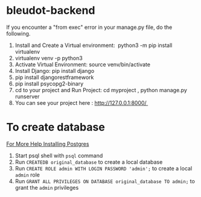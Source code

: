 # bleudot-backend

If you encounter a "from exec" error in your manage.py file, do the following.


1. Install and Create a Virtual environment:  python3 -m pip install virtualenv
2. virtualenv venv -p python3 
3. Activate Virtual Environment: source venv/bin/activate 
4. Install Django: pip install django 
5. pip install djangorestframework
6. pip install psycopg2-binary
7. cd to your project and Run Project: cd myproject , python manage.py runserver 
8. You can see your project here : http://127.0.0.1:8000/ 

# To create database
[For More Help Installing Postgres](https://gist.github.com/ibraheem4/ce5ccd3e4d7a65589ce84f2a3b7c23a3)

1. Start psql shell with `psql` command
2. Run `CREATEDB original_database` to create a local database
3. Run `CREATE ROLE admin WITH LOGIN PASSWORD 'admin';` to create a local `admin` role
4. Run `GRANT ALL PRIVILEGES ON DATABASE original_database TO admin;` to grant the `admin` privileges
